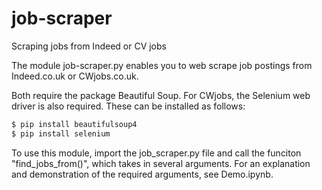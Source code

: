 # job-scraper
Scraping jobs from Indeed or CV jobs

The module job-scraper.py enables you to web scrape job postings from Indeed.co.uk or CWjobs.co.uk.

Both require the package Beautiful Soup. For CWjobs, the Selenium web driver is also required. These can be installed as follows:

```bash
$ pip install beautifulsoup4
$ pip install selenium
```

To use this module, import the job_scraper.py file and call the funciton "find_jobs_from()", which takes in several arguments. For an explanation and demonstration of the required arguments, see Demo.ipynb.

